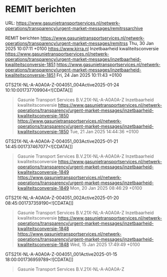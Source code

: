 # REMIT berichten

URL: https://www.gasunietransportservices.nl/netwerk-operations/transparency/urgent-market-messages/remitrssarchive

REMIT berichten
https://www.gasunietransportservices.nl/netwerk-operations/transparency/urgent-market-messages/remitrss
Thu, 30 Jan 2025 10:07:11 +0100
https://www.kirra.nl
Inzetbaarheid kwaliteitsconversie
https://www.gasunietransportservices.nl/netwerk-operations/transparency/urgent-market-messages/inzetbaarheid-kwaliteitsconversie-1851
https://www.gasunietransportservices.nl/netwerk-operations/transparency/urgent-market-messages/inzetbaarheid-kwaliteitsconversie-1851
Fri, 24 Jan 2025 10:11:43 +0100
<?xml version="1.0" encoding="utf-8"?>
<REMITUrgentMarketMessages><UMM><messageId>GTS21X-NL-A-A0A0A-Z-004051_004</messageId><event><eventStatus>Active</eventStatus><eventStart>2025-01-24 10:10:00</eventStart><eventStop/></event><publicationDateTime>1737709904</publicationDateTime><remarks><![CDATA[]]
></remarks><marketParticipant><name>Gasunie Transport Services B.V.</name><eic>21X-NL-A-A0A0A-Z</eic></marketParticipant></UMM></REMITUrgentMarketMessages>
Inzetbaarheid kwaliteitsconversie
https://www.gasunietransportservices.nl/netwerk-operations/transparency/urgent-market-messages/inzetbaarheid-kwaliteitsconversie-1850
https://www.gasunietransportservices.nl/netwerk-operations/transparency/urgent-market-messages/inzetbaarheid-kwaliteitsconversie-1850
Tue, 21 Jan 2025 14:44:36 +0100
<?xml version="1.0" encoding="utf-8"?>
<REMITUrgentMarketMessages><UMM><messageId>GTS21X-NL-A-A0A0A-Z-004051_003</messageId><event><eventStatus>Active</eventStatus><eventStart>2025-01-21 14:45:00</eventStart><eventStop/></event><publicationDateTime>1737467077</publicationDateTime><remarks><![CDATA[]]
></remarks><marketParticipant><name>Gasunie Transport Services B.V.</name><eic>21X-NL-A-A0A0A-Z</eic></marketParticipant></UMM></REMITUrgentMarketMessages>
Inzetbaarheid kwaliteitsconversie
https://www.gasunietransportservices.nl/netwerk-operations/transparency/urgent-market-messages/inzetbaarheid-kwaliteitsconversie-1849
https://www.gasunietransportservices.nl/netwerk-operations/transparency/urgent-market-messages/inzetbaarheid-kwaliteitsconversie-1849
Mon, 20 Jan 2025 08:46:29 +0100
<?xml version="1.0" encoding="utf-8"?>
<REMITUrgentMarketMessages><UMM><messageId>GTS21X-NL-A-A0A0A-Z-004051_002</messageId><event><eventStatus>Active</eventStatus><eventStart>2025-01-20 08:45:00</eventStart><eventStop/></event><publicationDateTime>1737359190</publicationDateTime><remarks><![CDATA[]]
></remarks><marketParticipant><name>Gasunie Transport Services B.V.</name><eic>21X-NL-A-A0A0A-Z</eic></marketParticipant></UMM></REMITUrgentMarketMessages>
Inzetbaarheid kwaliteitsconversie
https://www.gasunietransportservices.nl/netwerk-operations/transparency/urgent-market-messages/inzetbaarheid-kwaliteitsconversie-1848
https://www.gasunietransportservices.nl/netwerk-operations/transparency/urgent-market-messages/inzetbaarheid-kwaliteitsconversie-1848
Wed, 15 Jan 2025 17:49:49 +0100
<?xml version="1.0" encoding="utf-8"?>
<REMITUrgentMarketMessages><UMM><messageId>GTS21X-NL-A-A0A0A-Z-004051_001</messageId><event><eventStatus>Active</eventStatus><eventStart>2025-01-15 18:00:00</eventStart><eventStop/></event><publicationDateTime>1736959789</publicationDateTime><remarks><![CDATA[]]
></remarks><marketParticipant><name>Gasunie Transport Services B.V.</name><eic>21X-NL-A-A0A0A-Z</eic></marketParticipant></UMM></REMITUrgentMarketMessages>